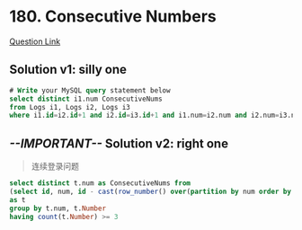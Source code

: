 # 180. Consecutive Numbers
[Question Link](https://leetcode.com/problems/consecutive-numbers/)
## Solution v1: silly one
```sql
# Write your MySQL query statement below
select distinct i1.num ConsecutiveNums
from Logs i1, Logs i2, Logs i3
where i1.id=i2.id+1 and i2.id=i3.id+1 and i1.num=i2.num and i2.num=i3.num
```
## *--IMPORTANT--* Solution v2: right one
> 连续登录问题
```sql
select distinct t.num as ConsecutiveNums from
(select id, num, id - cast(row_number() over(partition by num order by id) as signed) as Number from Logs)
as t
group by t.num, t.Number
having count(t.Number) >= 3
```
